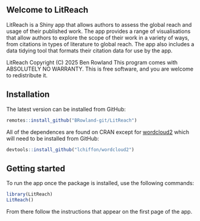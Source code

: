 

<!-- README.md is generated from README.Rmd. Please edit that file -->

## Welcome to LitReach

LitReach is a Shiny app that allows authors to assess the global reach
and usage of their published work. The app provides a range of
visualisations that allow authors to explore the scope of their work in
a variety of ways, from citations in types of literature to global
reach. The app also includes a data tidying tool that formats their
citation data for use by the app.

LitReach Copyright (C) 2025 Ben Rowland This program comes with
ABSOLUTELY NO WARRANTY. This is free software, and you are welcome to
redistribute it.

## Installation

The latest version can be installed from GitHub:

``` r
remotes::install_github("BRowland-git/LitReach")
```

All of the dependences are found on CRAN except for
[wordcloud2](https://github.com/Lchiffon/wordcloud2) which will need to
be installed from GitHub:

``` r
devtools::install_github("lchiffon/wordcloud2")
```

## Getting started

To run the app once the package is installed, use the following
commands:

``` r
library(LitReach)
LitReach()
```

From there follow the instructions that appear on the first page of the
app.


